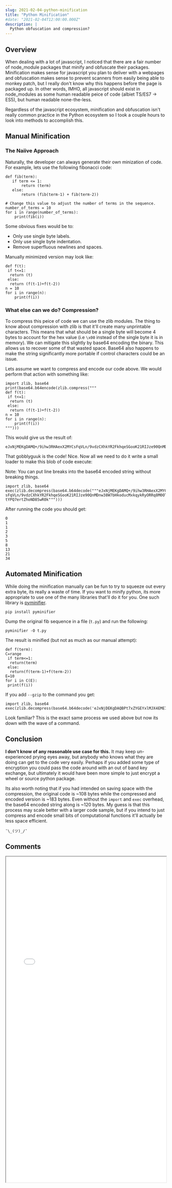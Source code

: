 ```yaml
---
slug: 2021-02-04-python-minification
title: "Python Minification"
#date: "2021-02-04T12:00:00.000Z"
description: |
  Python obfuscation and compression?
---
```


## Overview

When dealing with a lot of javascript, I noticed that there are a fair number of node_module packages that minify and obfuscate their packages. Minification makes sense for javascript you plan to deliver with a webpages and obfuscation makes sense to prevent scanners from easily being able to monkey patch, but I really don't know why this happens before the page is packaged up. In other words, IMHO, all javascript should exist in node_modules as some human readable peice of code (albiet TS/ES7 -> ES5), but human readable none-the-less.

<!--truncate-->

Regardless of the javascript ecosystem, minification and obfuscation isn't really common practice in the Python ecosystem so I took a couple hours to look into methods to accomplish this.

## Manual Minification

### The Naiive Approach

Naturally, the developer can always generate their own minization of code. For example, lets use the following fibonacci code:

```
def fib(term):
   if term <= 1:
       return (term)
   else:
       return (fib(term-1) + fib(term-2))

# Change this value to adjust the number of terms in the sequence.
number_of_terms = 10
for i in range(number_of_terms):
    print(fib(i))
```

Some obvious fixes would be to:

- Only use single byte labels.
- Only use single byte indentation.
- Remove superfluous newlines and spaces.

Manually minimized version may look like:

```
def f(t):
 if t<=1:
  return (t)
 else:
  return (f(t-1)+f(t-2))
n = 10
for i in range(n):
    print(f(i))
```

### What else can we do? Compression?

To compress this peice of code we can use the zlib modules. The thing to know about compression with zlib is that it'll create many unprintable characters. This means that what should be a single byte will become 4 bytes to account for the hex value (i.e `\x00` instead of the single byte it is in memory). We can mitigate this slightly by base64 encoding the binary. This allows us to recover some of that wasted space. Base64 also happens to make the string significantly more portable if control characters could be an issue.

Lets assume we want to compress and encode our code above. We would perform that action with something like:

```
import zlib, base64
print(base64.b64encode(zlib.compress("""
def f(t):
 if t<=1:
  return (t)
 else:
  return (f(t-1)+f(t-2))
n = 10
for i in range(n):
    print(f(i))
""")))
```

This would give us the result of:

```
eJxNjMEKgDAMQ+/9ihw3RHAexX2MYCsFqVLn/9vdzCXhkYR2FkhqeSGooK21RIJze90QnMDnw38W7bHkoducMxkqykRyORRq8M0OTtYPQ7ertZhoND85wR0k
```

That gobblyguuk is the code! Nice. Now all we need to do it write a small loader to make this blob of code execute:

Note: You can put line breaks into the base64 encoded string without breaking things.

```
import zlib, base64
exec(zlib.decompress(base64.b64decode("""eJxNjMEKgDAMQ+/9ihw3RHAexX2MYC
sFqVLn/9vdzCXhkYR2FkhqeSGooK21RIJze90QnMDnw38W7bHkoducMxkqykRyORRq8M0OT
tYPQ7ertZhoND85wR0k""")))
```

After running the code you should get:

```
0
1
1
2
3
5
8
13
21
34
```

## Automated Minification

While doing the minification manually can be fun to try to squeeze out every extra byte, its really a waste of time. If you want to minify python, its more appropriate to use one of the many libraries that'll do it for you. One such library is [pyminifier](https://liftoff.github.io/pyminifier/).

```
pip install pyminifier
```

Dump the original fib sequence in a file (`t.py`) and run the following:

```
pyminifier -O t.py
```

The result is minified (but not as much as our manual attempt):

```
def f(term):
C=range
 if term<=1:
  return(term)
 else:
  return(f(term-1)+f(term-2))
E=10
for i in C(E):
 print(f(i))
```

If you add `--gzip` to the command you get:

```
import zlib, base64
exec(zlib.decompress(base64.b64decode('eJxNjDEKgDAQBPt7xZYGEYxlMJX4EME7OdAoZ/y/ES3slmFmZxaMVWbbXKAh2pQWJqjgQX30gQDjfFl6JQKvJ//oGzfe1d/qnCOJviXZDQpNGCop5zhMUy6+FuEGdQEixw==')))
```

Look familiar? This is the exact same process we used above but now its down with the wave of a command.

## Conclusion

**I don't know of any reasonable use case for this.** It may keep un-experienced prying eyes away, but anybody who knows what they are doing can get to the code very easily. Perhaps if you added some type of encryption you could pass the code around with an out of band key exchange, but ultimately it would have been more simple to just encrypt a wheel or source python package.

Its also worth noting that if you had intended on saving space with the compression, the original code is ~108 bytes while the compressed and encoded version is ~183 bytes. Even without the `import` and `exec` overhead, the base64 encoded string along is ~120 bytes. My guess is that this process may scale better with a larger code sample, but if you intend to just compress and encode small bits of computational functions it'll actually be less space efficient.

```
¯\_(ツ)_/¯
```

## Comments

<iframe src="/comment-iframe.html" height="1024" width="100%" onLoad=""></iframe>
